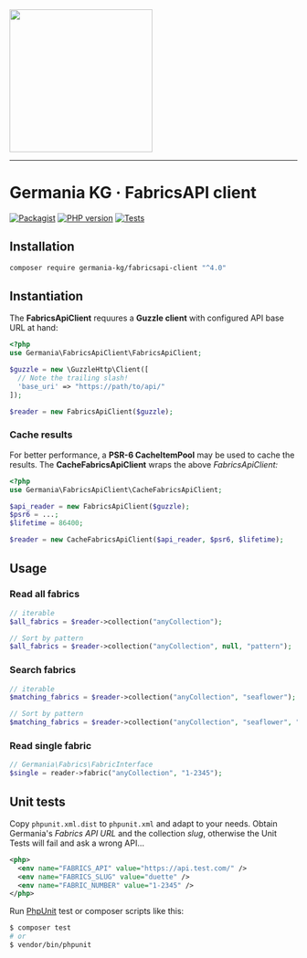 <img src="https://static.germania-kg.com/logos/ga-logo-2016-web.svgz" width="250px">

------




# Germania KG · FabricsAPI client

[![Packagist](https://img.shields.io/packagist/v/germania-kg/fabricsapi-client.svg?style=flat)](https://packagist.org/packages/germania-kg/fabricsapi-client) [![PHP version](https://img.shields.io/packagist/php-v/germania-kg/fabricsapi-client.svg)](https://packagist.org/packages/germania-kg/fabricsapi-client) [![Tests](https://github.com/GermaniaKG/FabricsApi-Client/actions/workflows/tests.yml/badge.svg)](https://github.com/GermaniaKG/FabricsApi-Client/actions/workflows/tests.yml)


## Installation

```bash
composer require germania-kg/fabricsapi-client "^4.0"
```



## Instantiation

The **FabricsApiClient** requures a **Guzzle client** with configured API base URL at hand:

```php
<?php
use Germania\FabricsApiClient\FabricsApiClient;

$guzzle = new \GuzzleHttp\Client([
  // Note the trailing slash!
  'base_uri' => "https://path/to/api/"
]);

$reader = new FabricsApiClient($guzzle);
```

### Cache results

For better performance, a **PSR-6 CacheItemPool** may be used to cache the results. The **CacheFabricsApiClient** wraps the above *FabricsApiClient:* 

```php
<?php
use Germania\FabricsApiClient\CacheFabricsApiClient;

$api_reader = new FabricsApiClient($guzzle);
$psr6 = ...;
$lifetime = 86400;

$reader = new CacheFabricsApiClient($api_reader, $psr6, $lifetime);
```



## Usage

### Read all fabrics

```php
// iterable
$all_fabrics = $reader->collection("anyCollection");

// Sort by pattern
$all_fabrics = $reader->collection("anyCollection", null, "pattern");
```

### Search fabrics

```php
// iterable
$matching_fabrics = $reader->collection("anyCollection", "seaflower");

// Sort by pattern
$matching_fabrics = $reader->collection("anyCollection", "seaflower", "pattern");
```

### Read single fabric

```php
// Germania\Fabrics\FabricInterface
$single = reader->fabric("anyCollection", "1-2345");
```





## Unit tests

Copy `phpunit.xml.dist` to `phpunit.xml` and adapt to your needs. Obtain Germania's *Fabrics API URL* and the collection *slug*, otherwise the Unit Tests will fail and ask a wrong API…

```xml
<php>
  <env name="FABRICS_API" value="https://api.test.com/" />
  <env name="FABRICS_SLUG" value="duette" />
  <env name="FABRIC_NUMBER" value="1-2345" />
</php>
```



Run [PhpUnit](https://phpunit.de/) test or composer scripts like this:

```bash
$ composer test
# or
$ vendor/bin/phpunit
```

